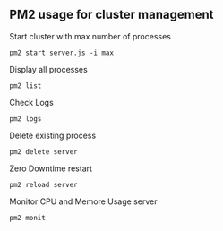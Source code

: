 ## PM2 usage for cluster management

Start cluster with max number of processes
```
pm2 start server.js -i max
```
Display all processes
```
pm2 list
```

Check Logs
```
pm2 logs
```

Delete existing process
```
pm2 delete server
```

Zero Downtime restart
```
pm2 reload server
```

Monitor CPU and Memore Usage server
```
pm2 monit
```